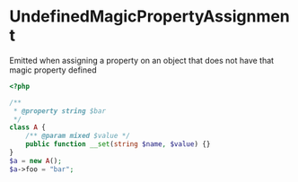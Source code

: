 # UndefinedMagicPropertyAssignment

Emitted when assigning a property on an object that does not have that magic property defined

```php
<?php

/**
 * @property string $bar
 */
class A {
    /** @param mixed $value */
    public function __set(string $name, $value) {}
}
$a = new A();
$a->foo = "bar";
```
